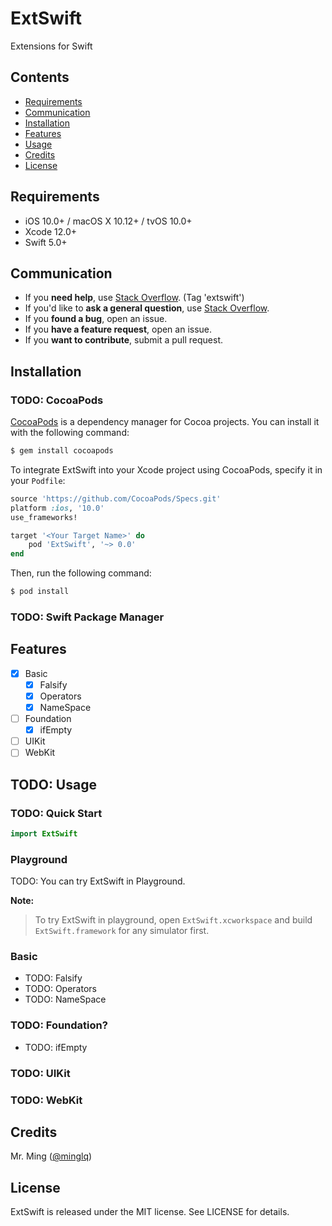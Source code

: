 # ExtSwift

Extensions for Swift

## Contents

- [Requirements](#requirements)
- [Communication](#communication)
- [Installation](#installation)
- [Features](#features)
- [Usage](#usage)
- [Credits](#credits)
- [License](#license)

## Requirements

- iOS 10.0+ / macOS X 10.12+ / tvOS 10.0+
- Xcode 12.0+
- Swift 5.0+

## Communication

- If you **need help**, use [Stack Overflow](http://stackoverflow.com/questions/tagged/extswift). (Tag 'extswift')
- If you'd like to **ask a general question**, use [Stack Overflow](http://stackoverflow.com/questions/tagged/extswift).
- If you **found a bug**, open an issue.
- If you **have a feature request**, open an issue.
- If you **want to contribute**, submit a pull request.

## Installation

### TODO: CocoaPods

[CocoaPods](http://cocoapods.org) is a dependency manager for Cocoa projects. You can install it with the following command:

```bash
$ gem install cocoapods
```

To integrate ExtSwift into your Xcode project using CocoaPods, specify it in your `Podfile`:

```ruby
source 'https://github.com/CocoaPods/Specs.git'
platform :ios, '10.0'
use_frameworks!

target '<Your Target Name>' do
    pod 'ExtSwift', '~> 0.0'
end
```

Then, run the following command:

```bash
$ pod install
```

### TODO: Swift Package Manager

## Features

- [x] Basic
    - [x] Falsify
    - [x] Operators
    - [x] NameSpace
- [ ] Foundation
    - [x] ifEmpty
- [ ] UIKit
- [ ] WebKit

## TODO: Usage

### TODO: Quick Start

```swift
import ExtSwift
```

### Playground

TODO: You can try ExtSwift in Playground.

**Note:**

> To try ExtSwift in playground, open `ExtSwift.xcworkspace` and build `ExtSwift.framework` for any simulator first.

### Basic
- TODO: Falsify
- TODO: Operators
- TODO: NameSpace
### TODO: Foundation?
- TODO: ifEmpty
### TODO: UIKit
### TODO: WebKit

## Credits

Mr. Ming ([@minglq](https://twitter.com/minglq/))

## License

ExtSwift is released under the MIT license. See LICENSE for details.
